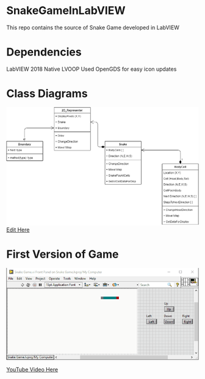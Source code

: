 # SnakeGameInLabVIEW
This repo contains the source of Snake Game developed in LabVIEW

# Dependencies
LabVIEW 2018
Native LVOOP
Used OpenGDS for easy icon updates

# Class Diagrams
![Class Diagram](https://github.com/digiajay/SnakeGameInLabVIEW/blob/master/Docs/Snake%20Game%20in%20LabVIEW.png)
[Edit Here](https://app.diagrams.net/#Hdigiajay%2FSnakeGameInLabVIEW%2Fmaster%2FDocs%2FSnake%20Game%20in%20LabVIEW.png)

# First Version of Game
![IMAGE ALT TEXT HERE](https://github.com/digiajay/SnakeGameInLabVIEW/blob/master/Docs/SnakeGameBasicMovements.gif)

[YouTube Video Here](https://www.youtube.com/watch?v=ztNvPG_1a_o)
